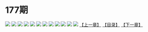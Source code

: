 # 177期
![](https://mao.mhtupian.com/uploads/img/7563/92863/001.jpg)
![](https://mao.mhtupian.com/uploads/img/7563/92863/002.jpg)
![](https://mao.mhtupian.com/uploads/img/7563/92863/003.jpg)
![](https://mao.mhtupian.com/uploads/img/7563/92863/004.jpg)
![](https://mao.mhtupian.com/uploads/img/7563/92863/005.jpg)
![](https://mao.mhtupian.com/uploads/img/7563/92863/006.jpg)
![](https://mao.mhtupian.com/uploads/img/7563/92863/007.jpg)
![](https://mao.mhtupian.com/uploads/img/7563/92863/008.jpg)
![](https://mao.mhtupian.com/uploads/img/7563/92863/009.jpg)
![](https://mao.mhtupian.com/uploads/img/7563/92863/010.jpg)
![](https://mao.mhtupian.com/uploads/img/7563/92863/011.jpg)
![](https://mao.mhtupian.com/uploads/img/7563/92863/012.jpg)
[【上一章】](./105.md)
[【目录】](./READMD.md)
[【下一章】](./107.md)
